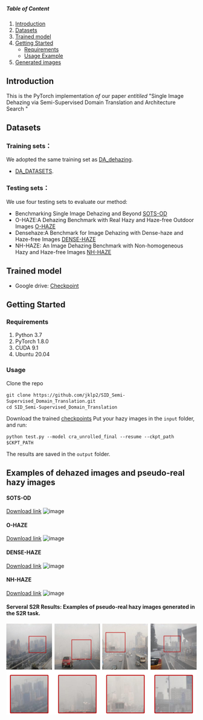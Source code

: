 ##### Table of Content

1. [Introduction](#introduction)
1. [Datasets](#datasets)
1. [Trained model](#trained-model)
1. [Getting Started](#getting-started)
	- [Requirements](#requirements)
	- [Usage Example](#usage)
1. [Generated images](#examples-of-dehazed-images-and-pseudo-real-hazy-images)
## Introduction
This is the PyTorch implementation *of* our paper *entitiled* "Single Image Dehazing via Semi-Supervised Domain Translation and Architecture Search "
## Datasets
### Training sets：
We adopted the same training set as [DA_dehazing](https://github.com/HUSTSYJ/DA_dahazing). 
 - [DA_DATASETS](https://drive.google.com/drive/folders/10cP6Z-n2G0006_ppW1WxkQpNKg3mSfnj?usp=sharing).
### Testing sets：
We use four testing sets to evaluate our method:
 - Benchmarking Single Image Dehazing and Beyond  [SOTS-OD](https://drive.google.com/drive/folders/10cP6Z-n2G0006_ppW1WxkQpNKg3mSfnj?usp=sharing)
 - O-HAZE:A Dehazing Benchmark with Real Hazy and Haze-free Outdoor Images  [O-HAZE](http://www.vision.ee.ethz.ch/ntire18/o-haze/O-HAZE.zip)
 - Densehaze:A Benchmark for Image Dehazing with Dense-haze and Haze-free Images  [DENSE-HAZE](https://data.vision.ee.ethz.ch/cvl/ntire19/dense-haze/files/Dense_Haze_NTIRE19.zip)
 - NH-HAZE: An Image Dehazing Benchmark with Non-homogeneous Hazy and Haze-free Images  [NH-HAZE](https://data.vision.ee.ethz.ch/cvl/ntire20/nh-haze/files/NH-HAZE.zip)
## Trained model
 - Google drive: [Checkpoint](https://drive.google.com/file/d/1vHydxmBH8o5HuxVyG4ojRZWrr788zOp5/view?usp=sharing)

## Getting Started
### Requirements
1. Python 3.7
2. PyTorch 1.8.0
3. CUDA 9.1
4. Ubuntu 20.04

### Usage
Clone the repo
```
git clone https://github.com/jklp2/SID_Semi-Supervised_Domain_Translation.git
cd SID_Semi-Supervised_Domain_Translation
```
Download the trained [checkpoints](pretrained-checkpoint)
Put your hazy images in the `input` folder, and run:
```
python test.py --model cra_unrolled_final --resume --ckpt_path $CKPT_PATH
```
The results are saved in the `output` folder.
## Examples of dehazed images and pseudo-real hazy images
#### SOTS-OD
[Download link](https://drive.google.com/file/d/10EbzBsxML4DqvxapvhuXXOmLcA11pNRD/view?usp=sharing)
![image](imgs/sots.jpg)
#### O-HAZE
[Download link](https://drive.google.com/file/d/1n2VRc5iiYbPefthuM471X_psuhig4MD2/view?usp=sharing)
![image](imgs/o-haze.jpg)
#### DENSE-HAZE
[Download link](https://drive.google.com/file/d/1ISdv7ugn_b74zDqvO5mjTZSqytjwz3IV/view?usp=sharing)
![image](imgs/d-haze.jpg)
#### NH-HAZE
[Download link](https://drive.google.com/file/d/1xH-99_KfctaDDhV9ajZxiNl611BJMy6i/view?usp=sharing)
![image](imgs/nh-haze.jpg)
#### Serveral S2R Results: Examples of pseudo-real hazy images generated in the S2R task. 
![image](imgs/S2R0627.jpg)
